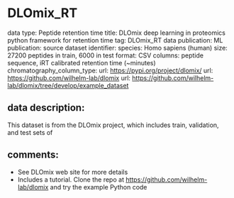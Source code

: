 # DLOmix_RT

data type: Peptide retention time
title: DLOmix deep learning in proteomics python framework for retention time
tag: DLOmix_RT
data publication: <unknown>
ML publication: <unknown>
source dataset identifier: <unknown>
species: Homo sapiens (human)
size: 27200 peptides in train, 6000 in test
format: CSV
columns: peptide sequence, iRT calibrated retention time (~minutes)
chromatography_column_type: <unknown>
url: https://pypi.org/project/dlomix/
url: https://github.com/wilhelm-lab/dlomix
url: https://github.com/wilhelm-lab/dlomix/tree/develop/example_dataset

## data description:
This dataset is from the DLOmix project, which includes train, validation, and test sets of 

## comments:
- See DLOmix web site for more details
- Includes a tutorial. Clone the repo at https://github.com/wilhelm-lab/dlomix and try the example Python code













